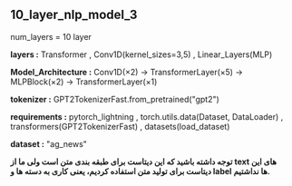 ## 10_layer_nlp_model_3

num_layers = 10 layer

__layers :__ 
Transformer , Conv1D(kernel_sizes=3,5) , Linear_Layers(MLP)

__Model_Architecture :__ 
Conv1D(×2) -> TransformerLayer(×5) -> MLPBlock(×2) -> TransformerLayer(×1)

__tokenizer :__ GPT2TokenizerFast.from_pretrained("gpt2")

__requirements :__
pytorch_lightning , torch.utils.data(Dataset, DataLoader) , transformers(GPT2TokenizerFast) , datasets(load_dataset)

__dataset :__ "ag_news"

__توجه داشته باشید که این دیتاست برای طبقه بندی متن است ولی ما از text های این دیتاست برای تولید متن استفاده کردیم، یعنی کاری به دسته ها و label ها نداشتیم.__
